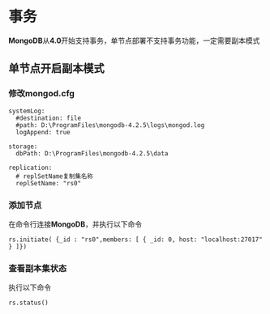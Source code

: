 # 事务

**MongoDB**从**4.0**开始支持事务，单节点部署不支持事务功能，一定需要副本模式

## 单节点开启副本模式

### 修改mongod.cfg

```
systemLog:
  #destination: file
  #path: D:\ProgramFiles\mongodb-4.2.5\logs\mongod.log
  logAppend: true

storage:
  dbPath: D:\ProgramFiles\mongodb-4.2.5\data

replication:
  # replSetName复制集名称
  replSetName: "rs0"
```

### 添加节点

在命令行连接**MongoDB**，并执行以下命令

`rs.initiate( {_id : "rs0",members: [ { _id: 0, host: "localhost:27017" } ]})`

### 查看副本集状态

执行以下命令

`rs.status()`
